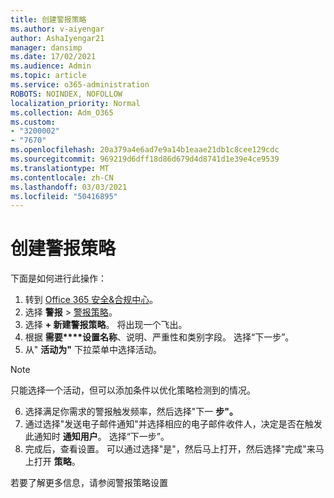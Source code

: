 ```yaml
---
title: 创建警报策略
ms.author: v-aiyengar
author: AshaIyengar21
manager: dansimp
ms.date: 17/02/2021
ms.audience: Admin
ms.topic: article
ms.service: o365-administration
ROBOTS: NOINDEX, NOFOLLOW
localization_priority: Normal
ms.collection: Adm_O365
ms.custom:
- "3200002"
- "7670"
ms.openlocfilehash: 20a379a4e6ad7e9a14b1eaae21db1c8cee129cdc
ms.sourcegitcommit: 969219d6dff18d86d679d4d8741d1e39e4ce9539
ms.translationtype: MT
ms.contentlocale: zh-CN
ms.lasthandoff: 03/03/2021
ms.locfileid: "50416895"
---
```

# <a name="create-an-alert-policy"></a>创建警报策略

下面是如何进行此操作：

1. 转到 [Office 365 安全&合规中心](https://go.microsoft.com/fwlink/p/?linkid=2077143)。
1. 选择 **警报**  >  [警报策略](https://go.microsoft.com/fwlink/?linkid=2103208)。
1. 选择 **+ 新建警报策略**。 将出现一个飞出。
1. 根据 **需要****设置名称**、说明、严重性和类别字段。 选择“下一步”。
1. 从" **活动为"** 下拉菜单中选择活动。
> [!NOTE]
>  只能选择一个活动，但可以添加条件以优化策略检测到的情况。
6. 选择满足你需求的警报触发频率，然后选择"下一 **步"。**
7. 通过选择"发送电子邮件通知"并选择相应的电子邮件收件人，决定是否在触发此通知时 **通知用户**。 选择“下一步”。
8. 完成后，查看设置。 可以通过选择"是"，然后马上打开，然后选择"完成"来马上打开 **策略**。

若要了解更多信息，请参阅警报策略设置

